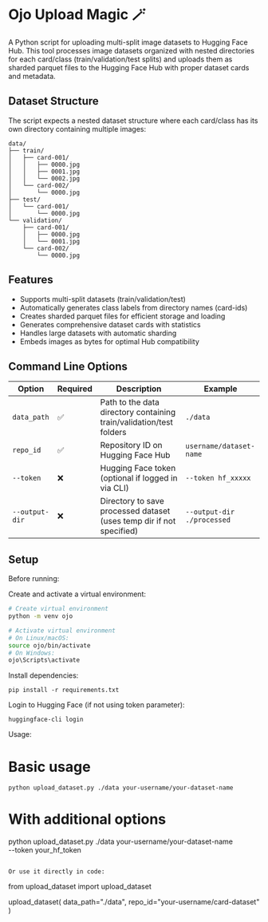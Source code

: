 # Ojo Upload Magic 🪄

A Python script for uploading multi-split image datasets to Hugging Face Hub. This tool processes image datasets organized with nested directories for each card/class (train/validation/test splits) and uploads them as sharded parquet files to the Hugging Face Hub with proper dataset cards and metadata.

## Dataset Structure

The script expects a nested dataset structure where each card/class has its own directory containing multiple images:

```
data/
├── train/
│   ├── card-001/
│   │   ├── 0000.jpg
│   │   ├── 0001.jpg
│   │   └── 0002.jpg
│   └── card-002/
│       └── 0000.jpg
├── test/
│   └── card-001/
│       └── 0000.jpg
└── validation/
    ├── card-001/
    │   ├── 0000.jpg
    │   └── 0001.jpg
    └── card-002/
        └── 0000.jpg
```

## Features

- Supports multi-split datasets (train/validation/test)
- Automatically generates class labels from directory names (card-ids)
- Creates sharded parquet files for efficient storage and loading
- Generates comprehensive dataset cards with statistics
- Handles large datasets with automatic sharding
- Embeds images as bytes for optimal Hub compatibility

## Command Line Options

| Option | Required | Description | Example |
|--------|----------|-------------|---------|
| `data_path` | ✅ | Path to the data directory containing train/validation/test folders | `./data` |
| `repo_id` | ✅ | Repository ID on Hugging Face Hub | `username/dataset-name` |
| `--token` | ❌ | Hugging Face token (optional if logged in via CLI) | `--token hf_xxxxx` |
| `--output-dir` | ❌ | Directory to save processed dataset (uses temp dir if not specified) | `--output-dir ./processed` |

## Setup

Before running:

Create and activate a virtual environment:
```bash
# Create virtual environment
python -m venv ojo

# Activate virtual environment
# On Linux/macOS:
source ojo/bin/activate
# On Windows:
ojo\Scripts\activate
```

Install dependencies:
```
pip install -r requirements.txt
```

Login to Hugging Face (if not using token parameter):
```
huggingface-cli login
```

Usage:
# Basic usage
```
python upload_dataset.py ./data your-username/your-dataset-name
```
# With additional options
python upload_dataset.py ./data your-username/your-dataset-name \
    --token your_hf_token
```

Or use it directly in code:
```
from upload_dataset import upload_dataset

upload_dataset(
    data_path="./data",
    repo_id="your-username/card-dataset"
)
```
